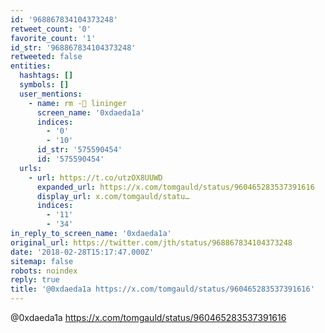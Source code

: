 ```yaml
---
id: '968867834104373248'
retweet_count: '0'
favorite_count: '1'
id_str: '968867834104373248'
retweeted: false
entities:
  hashtags: []
  symbols: []
  user_mentions:
    - name: rm -🐀 lininger
      screen_name: '0xdaeda1a'
      indices:
        - '0'
        - '10'
      id_str: '575590454'
      id: '575590454'
  urls:
    - url: https://t.co/utzOX8UUWD
      expanded_url: https://x.com/tomgauld/status/960465283537391616
      display_url: x.com/tomgauld/statu…
      indices:
        - '11'
        - '34'
in_reply_to_screen_name: '0xdaeda1a'
original_url: https://twitter.com/jth/status/968867834104373248
date: '2018-02-28T15:17:47.000Z'
sitemap: false
robots: noindex
reply: true
title: '@0xdaeda1a https://x.com/tomgauld/status/960465283537391616'
---
```


@0xdaeda1a https://x.com/tomgauld/status/960465283537391616